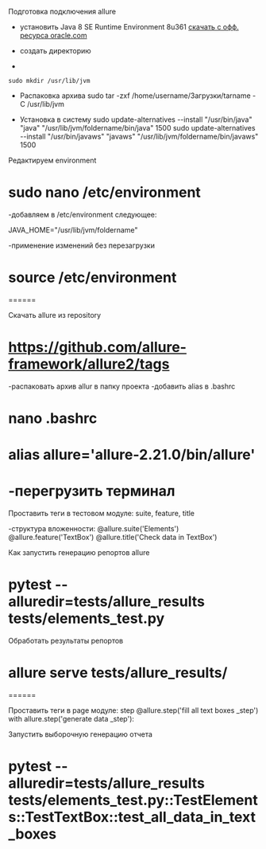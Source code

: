Подготовка подключения allure

- установить Java 8 SE Runtime Environment 8u361
[скачать с офф. ресурса oracle.com](https://www.oracle.com/cis/java/technologies/downloads/)

- создать директорию
- 
`sudo mkdir /usr/lib/jvm`

- Распаковка архива
    sudo tar -zxf /home/username/Загрузки/tarname -C /usr/lib/jvm

- Установка в систему
    sudo update-alternatives --install "/usr/bin/java" "java" "/usr/lib/jvm/foldername/bin/java" 1500
    sudo update-alternatives --install "/usr/bin/javaws" "javaws" "/usr/lib/jvm/foldername/bin/javaws" 1500

Редактируем environment
# sudo nano /etc/environment

-добавляем в /etc/environment следующее:

JAVA_HOME="/usr/lib/jvm/foldername"

-применение изменений без перезагрузки
# source /etc/environment
======

Скачать allure из repository
# https://github.com/allure-framework/allure2/tags

-распаковать архив allur в папку проекта
-добавить alias в .bashrc
# nano .bashrc
# alias allure='allure-2.21.0/bin/allure'

-перегрузить терминал
======

Проставить теги в тестовом модуле: suite, feature, title

-структура вложенности:
@allure.suite('Elements')
    @allure.feature('TextBox')
        @allure.title('Check data in TextBox')


Как запустить генерацию репортов allure
# pytest --alluredir=tests/allure_results tests/elements_test.py

Обработать результаты репортов
# allure serve tests/allure_results/
======

Проставить теги в page модуле: step
@allure.step('fill all text boxes _step')
    with allure.step('generate data _step'):

Запустить выборочную генерацию отчета
# pytest --alluredir=tests/allure_results tests/elements_test.py::TestElements::TestTextBox::test_all_data_in_text_boxes
